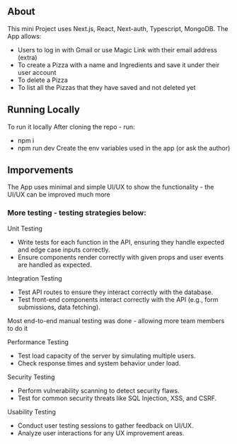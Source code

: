 ## About
This mini Project uses Next.js, React, Next-auth, Typescript, MongoDB. The App allows:  
- Users to log in with Gmail or use Magic Link with their email address (extra)
- To create a Pizza with a name and Ingredients and save it under their user account
- To delete a Pizza
- To list all the Pizzas that they have saved and not deleted yet

## Running Locally
To run it locally 
After cloning the repo - run:  
- npm i
- npm run dev
Create the env variables used in the app (or ask the author)

## Imporvements
The App uses minimal and simple UI/UX to show the functionality - the UI/UX can be improved much more
### More testing - testing strategies below:
Unit Testing
- Write tests for each function in the API, ensuring they handle expected and edge case inputs correctly.
- Ensure components render correctly with given props and user events are handled as expected.

Integration Testing
- Test API routes to ensure they interact correctly with the database.
- Test front-end components interact correctly with the API (e.g., form submissions, data fetching).

Most end-to-end manual testing was done - allowing more team members to do it 

Performance Testing
- Test load capacity of the server by simulating multiple users.
- Check response times and system behavior under load.

Security Testing
- Perform vulnerability scanning to detect security flaws.
- Test for common security threats like SQL Injection, XSS, and CSRF.

Usability Testing
- Conduct user testing sessions to gather feedback on UI/UX.
- Analyze user interactions for any UX improvement areas.

